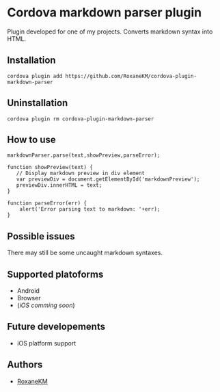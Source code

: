 # Cordova markdown parser plugin

Plugin developed for one of my projects. Converts markdown syntax into HTML. 

## Installation
    cordova plugin add https://github.com/RoxaneKM/cordova-plugin-markdown-parser

## Uninstallation 
    cordova plugin rm cordova-plugin-markdown-parser

## How to use

    markdownParser.parse(text,showPreview,parseError);

    function showPreview(text) {
       // Display markdown preview in div element
       var previewDiv = document.getElementById('markdownPreview');
       previewDiv.innerHTML = text;
    }

    function parseError(err) {
        alert('Error parsing text to markdown: '+err);
    }


## Possible issues
There may still be some uncaught markdown syntaxes.

## Supported platoforms
* Android
* Browser
* (*iOS comming soon*)

## Future developements
* iOS platform support

## Authors
* [RoxaneKM](https://github.com/RoxaneKM)


